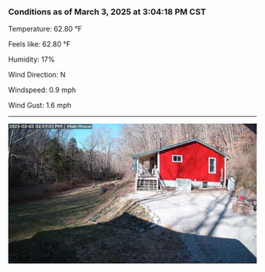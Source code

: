 ### Conditions as of March 3, 2025 at 3:04:18 PM CST 

Temperature: 62.80 &deg;F

Feels like: 62.80 &deg;F

Humidity: 17%

Wind Direction: N

Windspeed: 0.9 mph

Wind Gust: 1.6 mph

---

<img src="./images/latest.jpeg"/>

